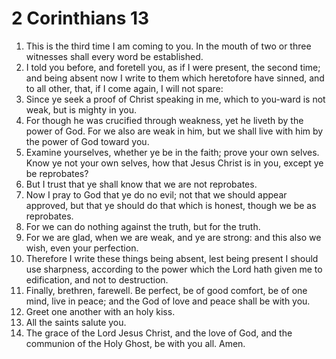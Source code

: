 ﻿# 2 Corinthians 13
1. This is the third time I am coming to you. In the mouth of two or three witnesses shall every word be established. 
2. I told you before, and foretell you, as if I were present, the second time; and being absent now I write to them which heretofore have sinned, and to all other, that, if I come again, I will not spare: 
3. Since ye seek a proof of Christ speaking in me, which to you-ward is not weak, but is mighty in you. 
4. For though he was crucified through weakness, yet he liveth by the power of God. For we also are weak in him, but we shall live with him by the power of God toward you. 
5. Examine yourselves, whether ye be in the faith; prove your own selves. Know ye not your own selves, how that Jesus Christ is in you, except ye be reprobates? 
6. But I trust that ye shall know that we are not reprobates. 
7. Now I pray to God that ye do no evil; not that we should appear approved, but that ye should do that which is honest, though we be as reprobates. 
8. For we can do nothing against the truth, but for the truth. 
9. For we are glad, when we are weak, and ye are strong: and this also we wish, even your perfection. 
10. Therefore I write these things being absent, lest being present I should use sharpness, according to the power which the Lord hath given me to edification, and not to destruction. 
11. Finally, brethren, farewell. Be perfect, be of good comfort, be of one mind, live in peace; and the God of love and peace shall be with you. 
12. Greet one another with an holy kiss. 
13. All the saints salute you. 
14. The grace of the Lord Jesus Christ, and the love of God, and the communion of the Holy Ghost, be with you all. Amen. 
